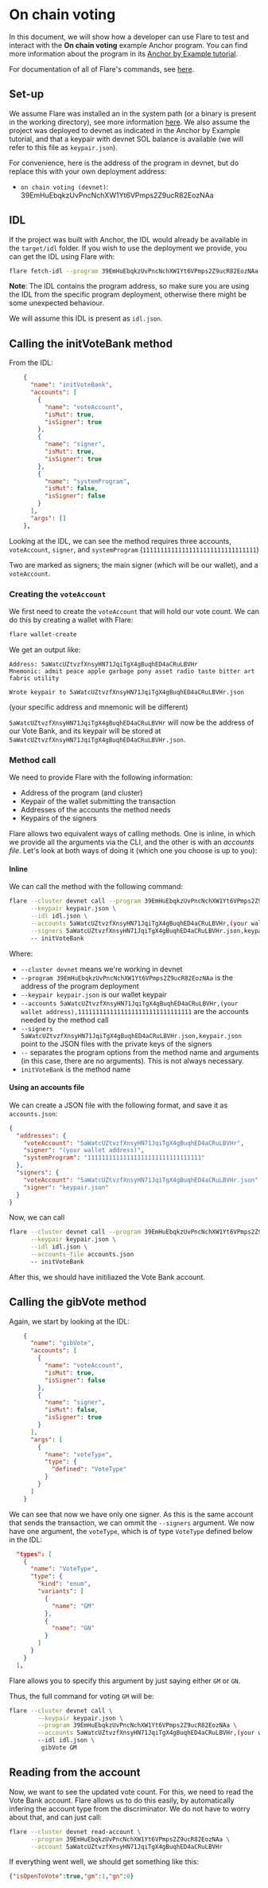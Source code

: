 # On chain voting

In this document, we will show how a developer can use Flare to test and interact with the **On chain voting** example Anchor program. You can find more information about the program in its [Anchor by Example tutorial](https://examples.anchor-lang.com/docs/onchain-voting).

For documentation of all of Flare's commands, see [here](./README.md).

## Set-up

We assume Flare was installed an in the system path (or a binary is present in the working directory), see more information [here](../README.md). We also assume the project was deployed to devnet as indicated in the Anchor by Example tutorial, and that a keypair with devnet SOL balance is available (we will refer to this file as `keypair.json`).

For convenience, here is the address of the program in devnet, but do replace this with your own deployment address:

- `on chain voting (devnet)`: 39EmHuEbqkzUvPncNchXW1Yt6VPmps2Z9ucR82EozNAa

## IDL

If the project was built with Anchor, the IDL would already be available in the `target/idl` folder. If you wish to use the deployment we provide, you can get the IDL using Flare with:

```bash
flare fetch-idl --program 39EmHuEbqkzUvPncNchXW1Yt6VPmps2Z9ucR82EozNAa
```

**Note**: The IDL contains the program address, so make sure you are using the IDL from the specific program deployment, otherwise there might be some unexpected behaviour.

We will assume this IDL is present as `idl.json`.

## Calling the initVoteBank method

From the IDL:
```json
    {
      "name": "initVoteBank",
      "accounts": [
        {
          "name": "voteAccount",
          "isMut": true,
          "isSigner": true
        },
        {
          "name": "signer",
          "isMut": true,
          "isSigner": true
        },
        {
          "name": "systemProgram",
          "isMut": false,
          "isSigner": false
        }
      ],
      "args": []
    },
```
Looking at the IDL, we can see the method requires three accounts, `voteAccount`, `signer`, and `systemProgram` (`11111111111111111111111111111111`)

Two are marked as signers; the main signer (which will be our wallet), and a `voteAccount`.


### Creating the `voteAccount`

We first need to create the `voteAccount` that will hold our vote count. We can do this by creating a wallet with Flare:

```bash
flare wallet-create
```
We get an output like:
```
Address: 5aWatcUZtvzfXnsyHN71JqiTgX4gBuqhED4aCRuLBVHr
Mnemonic: admit peace apple garbage pony asset radio taste bitter art fabric utility

Wrote keypair to 5aWatcUZtvzfXnsyHN71JqiTgX4gBuqhED4aCRuLBVHr.json
```
(your specific address and mnemonic will be different)

`5aWatcUZtvzfXnsyHN71JqiTgX4gBuqhED4aCRuLBVHr` will now be the address of our Vote Bank, and its keypair will be stored at `5aWatcUZtvzfXnsyHN71JqiTgX4gBuqhED4aCRuLBVHr.json`.

### Method call

We need to provide Flare with the following information:
- Address of the program (and cluster)
- Keypair of the wallet submitting the transaction
- Addresses of the accounts the method needs
- Keypairs of the signers

Flare allows two equivalent ways of calling methods. One is inline, in which we provide all the arguments via the CLI, and the other is with an *accounts file*. Let's look at both ways of doing it (which one you choose is up to you):

#### Inline

We can call the method with the following command:
```bash
flare --cluster devnet call --program 39EmHuEbqkzUvPncNchXW1Yt6VPmps2Z9ucR82EozNAa \
      --keypair keypair.json \
      --idl idl.json \
      --accounts 5aWatcUZtvzfXnsyHN71JqiTgX4gBuqhED4aCRuLBVHr,(your wallet address),11111111111111111111111111111111 \
      --signers 5aWatcUZtvzfXnsyHN71JqiTgX4gBuqhED4aCRuLBVHr.json,keypair.json
      -- initVoteBank
```

Where:
- `--cluster devnet` means we're working in devnet
- `--program 39EmHuEbqkzUvPncNchXW1Yt6VPmps2Z9ucR82EozNAa` is the address of the program deployment
- `--keypair keypair.json` is our wallet keypair
- `--accounts 5aWatcUZtvzfXnsyHN71JqiTgX4gBuqhED4aCRuLBVHr,(your wallet address),11111111111111111111111111111111` are the accounts needed by the method call
- `--signers 5aWatcUZtvzfXnsyHN71JqiTgX4gBuqhED4aCRuLBVHr.json,keypair.json` point to the JSON files with the private keys of the signers
- `--` separates the program options from the method name and arguments (in this case, there are no arguments). This is not always necessary.
- `initVoteBank` is the method name

#### Using an accounts file
We can create a JSON file with the following format, and save it as `accounts.json`:
```json
{
  "addresses": {
    "voteAccount": "5aWatcUZtvzfXnsyHN71JqiTgX4gBuqhED4aCRuLBVHr",
    "signer": "(your wallet address)",
    "systemProgram": "11111111111111111111111111111111"
  },
  "signers": {
    "voteAccount": "5aWatcUZtvzfXnsyHN71JqiTgX4gBuqhED4aCRuLBVHr.json",
    "signer": "keypair.json"
  }
}
```

Now, we can call
```bash
flare --cluster devnet call --program 39EmHuEbqkzUvPncNchXW1Yt6VPmps2Z9ucR82EozNAa \
      --keypair keypair.json \
      --idl idl.json \
      --accounts-file accounts.json 
      -- initVoteBank

```

After this, we should have initiliazed the Vote Bank account.

## Calling the gibVote method

Again, we start by looking at the IDL:
```json
    {
      "name": "gibVote",
      "accounts": [
        {
          "name": "voteAccount",
          "isMut": true,
          "isSigner": false
        },
        {
          "name": "signer",
          "isMut": false,
          "isSigner": true
        }
      ],
      "args": [
        {
          "name": "voteType",
          "type": {
            "defined": "VoteType"
          }
        }
      ]
    }

```

We can see that now we have only one signer. As this is the same account that sends the transaction, we can ommit the `--signers` argument. We now have one argument, the `voteType`, which is of type `VoteType` defined below in the IDL:

```json
  "types": [
    {
      "name": "VoteType",
      "type": {
        "kind": "enum",
        "variants": [
          {
            "name": "GM"
          },
          {
            "name": "GN"
          }
        ]
      }
    }
  ],
```

Flare allows you to specify this argument by just saying either `GM` or `GN`.

Thus, the full command for voting `GM` will be:
```bash
flare --cluster devnet call \
        --keypair keypair.json \
        --program 39EmHuEbqkzUvPncNchXW1Yt6VPmps2Z9ucR82EozNAa \
        --accounts 5aWatcUZtvzfXnsyHN71JqiTgX4gBuqhED4aCRuLBVHr,(your wallet address) \
        --idl idl.json \
         gibVote GM
```

## Reading from the account

Now, we want to see the updated vote count. For this, we need to read the Vote Bank account. Flare allows us to do this easily, by automatically infering the account type from the discriminator. We do not have to worry about that, and can just call:
```bash
flare --cluster devnet read-account \
      --program 39EmHuEbqkzUvPncNchXW1Yt6VPmps2Z9ucR82EozNAa \
      --account 5aWatcUZtvzfXnsyHN71JqiTgX4gBuqhED4aCRuLBVHr
```

If everything went well, we should get something like this:
```json
{"isOpenToVote":true,"gm":1,"gn":0}
```